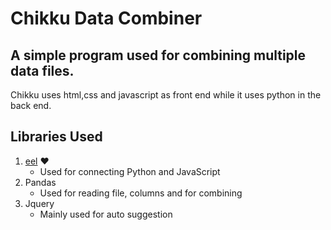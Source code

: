 # Chikku Data Combiner

## A simple program used for combining multiple data files.

Chikku uses html,css and javascript as front end while it uses python in the back end.

## Libraries Used
1. [eel](https://github.com/ChrisKnott/Eel) ❤️
   - Used for connecting Python and JavaScript
2. Pandas
   - Used for reading file, columns and for combining
2. Jquery
   - Mainly used for auto suggestion
